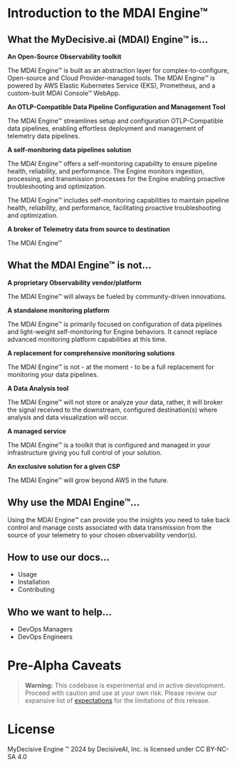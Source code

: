 
# Introduction to the MDAI Engine™

## What the MyDecisive.ai (MDAI) Engine™ is...

**An Open-Source Observability toolkit**

The MDAI Engine™ is built as an abstraction layer for complex-to-configure, Open-source and Cloud Provider-managed tools. The MDAI Engine™ is powered by AWS Elastic Kubernetes Service (EKS), Prometheus, and a custom-built MDAI Console™ WebApp.

**An OTLP-Compatible Data Pipeline Configuration and Management Tool**

The MDAI Engine™ streamlines setup and configuration OTLP-Compatible data pipelines, enabling effortless deployment and management of telemetry data pipelines.

**A self-monitoring data pipelines solution**

The MDAI Engine™ offers a self-monitoring capability to ensure pipeline health, reliability, and performance. The Engine monitors ingestion, processing, and transmission processes for the Engine enabling proactive troubleshooting and optimization.

The MDAI Engine™ includes self-monitoring capabilities to maintain pipeline health, reliability, and performance, facilitating proactive troubleshooting and optimization.

**A broker of Telemetry data from source to destination**

The MDAI Engine™ <TODO FILL OUT>


## What the MDAI Engine™ is not...

**A proprietary Observability vendor/platform**

The MDAI Engine™ will always be fueled by community-driven innovations.

**A standalone monitoring platform**

The MDAI Engine™ is primarily focused on configuration of data pipelines and light-weight self-monitoring for Engine behaviors. It cannot replace advanced monitoring platform capabilities at this time.

**A replacement for comprehensive monitoring solutions**

The MDAI Engine™ is not - at the moment - to be a full replacement for monitoring your data pipelines.

**A Data Analysis tool**

The MDAI Engine™ will not store or analyze your data, rather, it will broker the signal received to the downstream, configured destination(s) where analysis and data visualization will occur.

**A managed service**

The MDAI Engine™ is a toolkit that is configured and managed in your infrastructure giving you full control of your solution.

**An exclusive solution for a given CSP**

The MDAI Engine™ will grow beyond AWS in the future.


## Why use the MDAI Engine™...
Using the MDAI Engine™ can provide you the insights you need to take back control and manage costs associated with data transmission from the source of your telemetry to your chosen observability vendor(s).

## How to use our docs...
* Usage
* Installation
* Contributing

## Who we want to help...
* DevOps Managers
* DevOps Engineers

# Pre-Alpha Caveats
> **Warning:** This codebase is experimental and in active development. Proceed with caution and use at your own risk. Please review our expansive list of [expectations](./intro/Expectations.md) for the limitations of this release.

# License
MyDecisive Engine ™ 2024 by DecisiveAI, Inc. is licensed under CC BY-NC-SA 4.0
